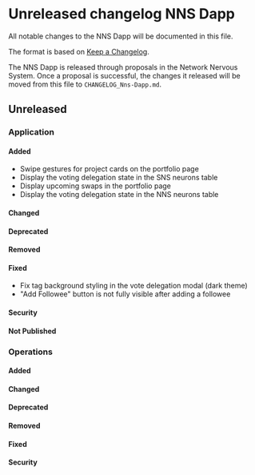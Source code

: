 # Unreleased changelog NNS Dapp

All notable changes to the NNS Dapp will be documented in this file.

The format is based on [Keep a Changelog](https://keepachangelog.com/en/1.0.0/).

The NNS Dapp is released through proposals in the Network Nervous System. Once a
proposal is successful, the changes it released will be moved from this file to
`CHANGELOG_Nns-Dapp.md`.

## Unreleased

### Application

#### Added

* Swipe gestures for project cards on the portfolio page
* Display the voting delegation state in the SNS neurons table
* Display upcoming swaps in the portfolio page
* Display the voting delegation state in the NNS neurons table

#### Changed

#### Deprecated

#### Removed

#### Fixed

* Fix tag background styling in the vote delegation modal (dark theme)
* "Add Followee" button is not fully visible after adding a followee

#### Security

#### Not Published

### Operations

#### Added

#### Changed

#### Deprecated

#### Removed

#### Fixed

#### Security

